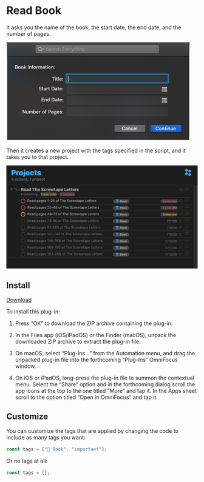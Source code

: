 # Read Book

It asks you the name of the book, the start date, the end date, and the number of pages.

![The prompt of the script](read-book.png)

Then it creates a new project with the tags specified in the script, and it takes you to that project.

![The project that was created](read-book-project.png)

## Install

[Download](https://raw.githubusercontent.com/agarrharr/OFScripts/master/Read%20Book/read-book.omnijs)

To install this plug-in:

1) Press “OK” to download the ZIP archive containing the plug-in.

2) In the Files app (iOS/iPadOS) or the Finder (macOS), unpack the downloaded ZIP archive to extract the plug-in file.

3) On macOS, select “Plug-Ins…” from the Automation menu, and drag the unpacked plug-in file into the forthcoming “Plug-Ins” OmniFocus window.

4) On iOS or iPadOS, long-press the plug-in file to summon the contextual menu. Select the “Share” option and in the forthcoming dialog scroll the app icons at the top to the one titled “More” and tap it. In the Apps sheet scroll to the option titled “Open in OmniFocus” and tap it.

## Customize

You can customize the tags that are applied by changing the code to include as many tags you want:

```js
const tags = ["📘 Book", "important"];
```

Or no tags at all:

```js
const tags = [];
```